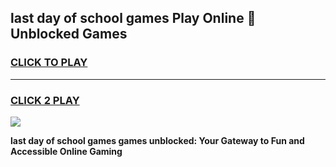 
## last day of school games Play Online 👋 Unblocked Games
<h3>
<a href="https://news.freeplayer.one?title=last_day_of_school_games&ref=17GH">CLICK TO PLAY</a></h3>
<hr>

<h3>
<a href="https://news.freeplayer.one?title=last_day_of_school_games&ref=17GH">CLICK 2 PLAY</a>
  
</h3>

<a href="https://news.freeplayer.one?title=last_day_of_school_games&ref=17GH/"><img src="https://clearcache.store/games.png"></a>


**last day of school games games unblocked: Your Gateway to Fun and Accessible Online Gaming**
